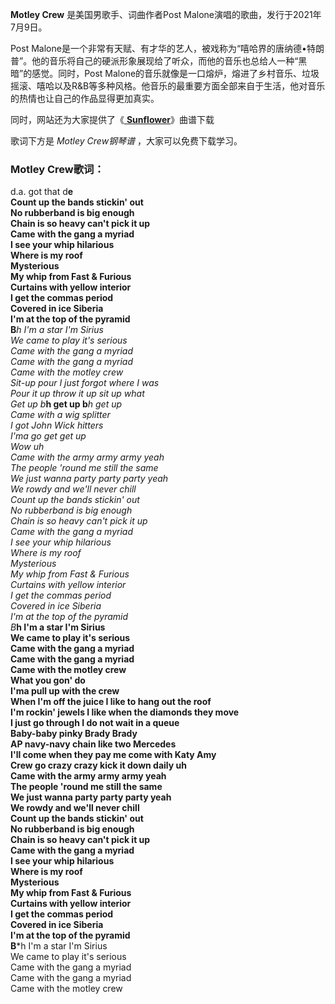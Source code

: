 

**Motley Crew** 是美国男歌手、词曲作者Post Malone演唱的歌曲，发行于2021年7月9日。

Post
Malone是一个非常有天赋、有才华的艺人，被戏称为“嘻哈界的唐纳德•特朗普”。他的音乐将自己的硬派形象展现给了听众，而他的音乐也总给人一种“黑暗”的感觉。同时，Post
Malone的音乐就像是一口熔炉，熔进了乡村音乐、垃圾摇滚、嘻哈以及R&B等多种风格。他音乐的最重要方面全部来自于生活，他对音乐的热情也让自己的作品显得更加真实。

同时，网站还为大家提供了《[ **Sunflower**](Music-10041-Sunflower-蜘蛛侠平行宇宙插曲.html
"Sunflower")》曲谱下载

歌词下方是 _Motley Crew钢琴谱_ ，大家可以免费下载学习。

### Motley Crew歌词：

d.a. got that d**e  
Count up the bands stickin' out  
No rubberband is big enough  
Chain is so heavy can't pick it up  
Came with the gang a myriad  
I see your whip hilarious  
Where is my roof  
Mysterious  
My whip from Fast & Furious  
Curtains with yellow interior  
I get the commas period  
Covered in ice Siberia  
I'm at the top of the pyramid  
B***h I'm a star I'm Sirius  
We came to play it's serious  
Came with the gang a myriad  
Came with the gang a myriad  
Came with the motley crew  
Sit-up pour I just forgot where I was  
Pour it up throw it up sit up what  
Get up b***h get up b***h get up  
Came with a wig splitter  
I got John Wick hitters  
I'ma go get get up  
Wow uh  
Camе with the army army army yeah  
The people 'round me still the same  
We just wanna party party party yeah  
We rowdy and we'll never chill  
Count up the bands stickin' out  
No rubberband is big enough  
Chain is so heavy can't pick it up  
Came with the gang a myriad  
I see your whip hilarious  
Where is my roof  
Mysterious  
My whip from Fast & Furious  
Curtains with yellow interior  
I get the commas period  
Covered in ice Siberia  
I'm at the top of the pyramid  
B***h I'm a star I'm Sirius  
We came to play it's serious  
Came with the gang a myriad  
Came with the gang a myriad  
Came with the motley crew  
What you gon' do  
I'ma pull up with the crew  
When I'm off the juice I like to hang out the roof  
I'm rockin' jewels I like when the diamonds they move  
I just go through I do not wait in a queue  
Baby-baby pinky Brady Brady  
AP navy-navy chain like two Mercedes  
I'll come when they pay me come with Katy Amy  
Crew go crazy crazy kick it down daily uh  
Came with the army army army yeah  
The people 'round me still the same  
We just wanna party party party yeah  
We rowdy and we'll never chill  
Count up the bands stickin' out  
No rubberband is big enough  
Chain is so heavy can't pick it up  
Came with the gang a myriad  
I see your whip hilarious  
Where is my roof  
Mysterious  
My whip from Fast & Furious  
Curtains with yellow interior  
I get the commas period  
Covered in ice Siberia  
I'm at the top of the pyramid  
B***h I'm a star I'm Sirius  
We came to play it's serious  
Came with the gang a myriad  
Came with the gang a myriad  
Came with the motley crew

